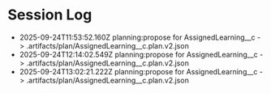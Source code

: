 # Session Log
- 2025-09-24T11:53:52.160Z planning:propose for AssignedLearning__c -> .artifacts/plan/AssignedLearning__c.plan.v2.json
- 2025-09-24T12:14:02.549Z planning:propose for AssignedLearning__c -> .artifacts/plan/AssignedLearning__c.plan.v2.json
- 2025-09-24T13:02:21.222Z planning:propose for AssignedLearning__c -> .artifacts/plan/AssignedLearning__c.plan.v2.json

